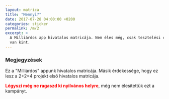 ```yaml
---
layout: matrica
title: "Mennyi?"
date: 2017-07-28 04:00:00 +0200
categories: sticker
permalink: /m/2
excerpt: >
  A Milliárdos app hivatalos matricája. Nem éles még, csak tesztelési céllal
  van kint.
---
```


### Megjegyzések

Ez a "Milliárdos" appunk hivatalos matricája. Másik érdekessége, hogy ez lesz a
2+2=4 projekt első hivatalos matricája.

<span style="color:red">**Légyszi még ne ragaszd ki nyilvános helyre**</span>,
még nem élesítettük ezt a kampányt.
